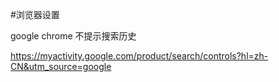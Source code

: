 #浏览器设置

google chrome 不提示搜索历史

https://myactivity.google.com/product/search/controls?hl=zh-CN&utm_source=google